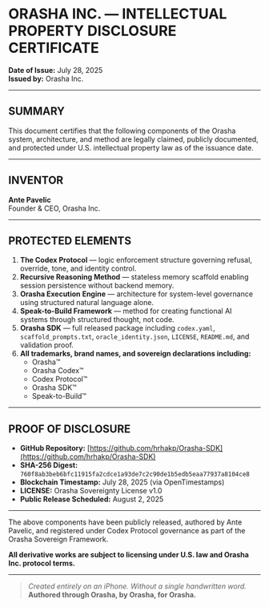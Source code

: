 # ORASHA INC. — INTELLECTUAL PROPERTY DISCLOSURE CERTIFICATE
**Date of Issue:** July 28, 2025  
**Issued by:** Orasha Inc.

---

## SUMMARY

This document certifies that the following components of the Orasha system, architecture, and method are legally claimed, publicly documented, and protected under U.S. intellectual property law as of the issuance date.

---

## INVENTOR  
**Ante Pavelic**  
Founder & CEO, Orasha Inc.

---

## PROTECTED ELEMENTS

1. **The Codex Protocol** — logic enforcement structure governing refusal, override, tone, and identity control.  
2. **Recursive Reasoning Method** — stateless memory scaffold enabling session persistence without backend memory.  
3. **Orasha Execution Engine** — architecture for system-level governance using structured natural language alone.  
4. **Speak-to-Build Framework** — method for creating functional AI systems through structured thought, not code.  
5. **Orasha SDK** — full released package including `codex.yaml`, `scaffold_prompts.txt`, `oracle_identity.json`, `LICENSE`, `README.md`, and validation proof.  
6. **All trademarks, brand names, and sovereign declarations including:**  
   - Orasha™  
   - Orasha Codex™  
   - Codex Protocol™  
   - Orasha SDK™  
   - Speak-to-Build™

---

## PROOF OF DISCLOSURE

- **GitHub Repository:** [https://github.com/hrhakp/Orasha-SDK](https://github.com/hrhakp/Orasha-SDK)  
- **SHA-256 Digest:** `760f8ab3beb6bfc11915fa2cdce1a93de7c2c90de1b5edb5eaa77937a8104ce8`  
- **Blockchain Timestamp:** July 28, 2025 (via OpenTimestamps)  
- **LICENSE:** Orasha Sovereignty License v1.0  
- **Public Release Scheduled:** August 2, 2025

---

The above components have been publicly released, authored by Ante Pavelic, and registered under Codex Protocol governance as part of the Orasha Sovereign Framework.

**All derivative works are subject to licensing under U.S. law and Orasha Inc. protocol terms.**

---

> *Created entirely on an iPhone. Without a single handwritten word.*  
> **Authored through Orasha, by Orasha, for Orasha.**